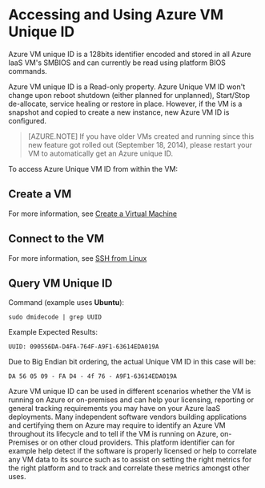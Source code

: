 <properties
   pageTitle="Accessing VM ID"
   description="Describes Accessing and Using Azure VM Unique ID"
   services="virtual-machines-linux"
   documentationCenter="virtual-machines"
   authors="kmouss"
   manager="drewm"
   editor=""/>

<tags
	ms.service="virtual-machines-linux"
	ms.date="02/08/2016"
	wacn.date=""/>
   
# Accessing and Using Azure VM Unique ID

Azure VM unique ID is a 128bits identifier encoded and stored in all Azure IaaS VM's SMBIOS and can currently be read using platform BIOS commands.

Azure VM unique ID is a Read-only property. Azure Unique VM ID won't change upon reboot shutdown (either planned for unplanned), Start/Stop de-allocate, service healing or restore in place. However, if the VM is a snapshot and copied to create a new instance, new Azure VM ID is configured.

> [AZURE.NOTE] If you have older VMs created and running since this new feature got rolled out (September 18, 2014), please restart your VM to automatically get an Azure unique ID.


To access Azure Unique VM ID from within the VM:


## Create a VM
 

For more information, see [Create a Virtual Machine](/documentation/articles/virtual-machines-linux-creation-choices/)


## Connect to the VM
 

For more information, see [SSH from Linux](/documentation/articles/virtual-machines-linux-ssh-from-linux/)


## Query VM Unique ID

Command (example uses **Ubuntu**):

    sudo dmidecode | grep UUID
    
Example Expected Results:

    UUID: 090556DA-D4FA-764F-A9F1-63614EDA019A
    
Due to Big Endian bit ordering, the actual Unique VM ID in this case will be:

    DA 56 05 09 - FA D4 - 4f 76 - A9F1-63614EDA019A
    
    
Azure VM unique ID can be used in different scenarios whether the VM is running on Azure or on-premises and can help your licensing, reporting or general tracking requirements you may have on your Azure IaaS deployments. Many independent software vendors building applications and certifying them on Azure may require to identify an Azure VM throughout its lifecycle and to tell if the VM is running on Azure, on-Premises or on other cloud providers. This platform identifier can for example help detect if the software is properly licensed or help to correlate any VM data to its source such as to assist on setting the right metrics for the right platform and to track and correlate these metrics amongst other uses.
